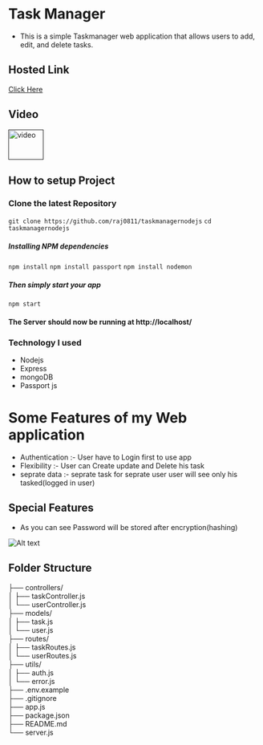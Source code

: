 
# Task Manager

- This is a simple Taskmanager web application that allows users to add, edit, and delete tasks.

## Hosted Link
[Click Here](http://bit.ly/42TdWR8)

## Video 
<a href="">
            <img src="https://cdn-icons-png.flaticon.com/512/400/400425.png" alt="video" height="60px" width="70px">
</a>


## How to setup Project 
### Clone the latest Repository
`git clone https://github.com/raj0811/taskmanagernodejs`
`cd taskmanagernodejs`

##### Installing NPM dependencies

`npm install`
`npm install passport`
`npm install nodemon`

##### Then simply start your app

`npm start`

#### The Server should now be running at http://localhost/

### Technology I  used
- Nodejs
- Express 
- mongoDB
- Passport js

# Some Features of my Web application

- Authentication :- User have to Login first to use app
- Flexibility  :- User can Create update and Delete his     task
- seprate data :- seprate task for seprate user user will see only his tasked(logged in user)

## Special Features

- As you can see Password will be stored after encryption(hashing)

![Alt text](https://i.ibb.co/mTX446y/ss1.png "Optional title")


## Folder Structure


├── controllers/ <br>
│   ├── taskController.js <br>
│   └── userController.js <br>
├── models/ <br>
│   ├── task.js <br>
│   └── user.js <br>
├── routes/ <br>
│   ├── taskRoutes.js <br>
│   └── userRoutes.js <br>
├── utils/ <br>
│   ├── auth.js <br>
│   └── error.js <br>
├── .env.example <br>
├── .gitignore <br>
├── app.js <br>
├── package.json <br>
├── README.md <br>
└── server.js <br>

 